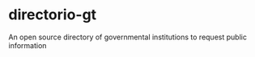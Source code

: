 # directorio-gt
An open source directory of governmental  institutions to request public information
